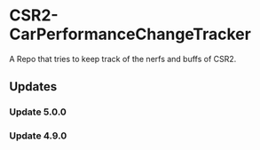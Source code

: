 # CSR2-CarPerformanceChangeTracker
A Repo that tries to keep track of the nerfs and buffs of CSR2.

## Updates
### Update 5.0.0
### Update 4.9.0